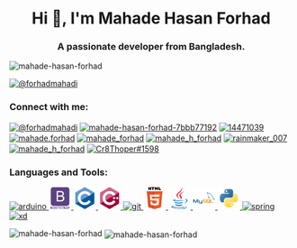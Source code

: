 <h1 align="center">Hi 👋, I'm Mahade Hasan Forhad</h1>
<h3 align="center">A passionate developer from Bangladesh.</h3>

<p align="left"> <img src="https://komarev.com/ghpvc/?username=mahade-hasan-forhad&label=Profile%20views&color=0e75b6&style=flat" alt="mahade-hasan-forhad" /> </p>

<p align="left"> <a href="https://twitter.com/@forhadmahadi" target="blank"><img src="https://img.shields.io/twitter/follow/@forhadmahadi?logo=twitter&style=for-the-badge" alt="@forhadmahadi" /></a> </p>

<h3 align="left">Connect with me:</h3>
<p align="left">
<a href="https://twitter.com/@forhadmahadi" target="blank"><img align="center" src="https://raw.githubusercontent.com/rahuldkjain/github-profile-readme-generator/master/src/images/icons/Social/twitter.svg" alt="@forhadmahadi" height="30" width="40" /></a>
<a href="https://linkedin.com/in/mahade-hasan-forhad-7bbb77192" target="blank"><img align="center" src="https://raw.githubusercontent.com/rahuldkjain/github-profile-readme-generator/master/src/images/icons/Social/linked-in-alt.svg" alt="mahade-hasan-forhad-7bbb77192" height="30" width="40" /></a>
<a href="https://stackoverflow.com/users/14471039" target="blank"><img align="center" src="https://raw.githubusercontent.com/rahuldkjain/github-profile-readme-generator/master/src/images/icons/Social/stack-overflow.svg" alt="14471039" height="30" width="40" /></a>
<a href="https://fb.com/mahade.forhad" target="blank"><img align="center" src="https://raw.githubusercontent.com/rahuldkjain/github-profile-readme-generator/master/src/images/icons/Social/facebook.svg" alt="mahade.forhad" height="30" width="40" /></a>
<a href="https://instagram.com/mahade_forhad" target="blank"><img align="center" src="https://raw.githubusercontent.com/rahuldkjain/github-profile-readme-generator/master/src/images/icons/Social/instagram.svg" alt="mahade_forhad" height="30" width="40" /></a>
<a href="https://www.hackerrank.com/mahade_h_forhad" target="blank"><img align="center" src="https://raw.githubusercontent.com/rahuldkjain/github-profile-readme-generator/master/src/images/icons/Social/hackerrank.svg" alt="mahade_h_forhad" height="30" width="40" /></a>
<a href="https://codeforces.com/profile/rainmaker_007" target="blank"><img align="center" src="https://cdn.jsdelivr.net/npm/simple-icons@3.0.1/icons/codeforces.svg" alt="rainmaker_007" height="30" width="40" /></a>
<a href="https://www.topcoder.com/members/mahade_h_forhad" target="blank"><img align="center" src="https://cdn.jsdelivr.net/npm/simple-icons@3.0.1/icons/topcoder.svg" alt="mahade_h_forhad" height="30" width="40" /></a>
<a href="https://discord.gg/Cr8Thoper#1598" target="blank"><img align="center" src="https://raw.githubusercontent.com/rahuldkjain/github-profile-readme-generator/master/src/images/icons/Social/discord.svg" alt="Cr8Thoper#1598" height="30" width="40" /></a>
</p>

<h3 align="left">Languages and Tools:</h3>
<p align="left"> <a href="https://www.arduino.cc/" target="_blank"> <img src="https://cdn.worldvectorlogo.com/logos/arduino-1.svg" alt="arduino" width="40" height="40"/> </a> <a href="https://getbootstrap.com" target="_blank"> <img src="https://raw.githubusercontent.com/devicons/devicon/master/icons/bootstrap/bootstrap-plain-wordmark.svg" alt="bootstrap" width="40" height="40"/> </a> <a href="https://www.cprogramming.com/" target="_blank"> <img src="https://raw.githubusercontent.com/devicons/devicon/master/icons/c/c-original.svg" alt="c" width="40" height="40"/> </a> <a href="https://www.w3schools.com/cpp/" target="_blank"> <img src="https://raw.githubusercontent.com/devicons/devicon/master/icons/cplusplus/cplusplus-original.svg" alt="cplusplus" width="40" height="40"/> </a> <a href="https://git-scm.com/" target="_blank"> <img src="https://www.vectorlogo.zone/logos/git-scm/git-scm-icon.svg" alt="git" width="40" height="40"/> </a> <a href="https://www.w3.org/html/" target="_blank"> <img src="https://raw.githubusercontent.com/devicons/devicon/master/icons/html5/html5-original-wordmark.svg" alt="html5" width="40" height="40"/> </a> <a href="https://www.java.com" target="_blank"> <img src="https://raw.githubusercontent.com/devicons/devicon/master/icons/java/java-original.svg" alt="java" width="40" height="40"/> </a> <a href="https://www.mysql.com/" target="_blank"> <img src="https://raw.githubusercontent.com/devicons/devicon/master/icons/mysql/mysql-original-wordmark.svg" alt="mysql" width="40" height="40"/> </a> <a href="https://www.python.org" target="_blank"> <img src="https://raw.githubusercontent.com/devicons/devicon/master/icons/python/python-original.svg" alt="python" width="40" height="40"/> </a> <a href="https://spring.io/" target="_blank"> <img src="https://www.vectorlogo.zone/logos/springio/springio-icon.svg" alt="spring" width="40" height="40"/> </a> <a href="https://www.adobe.com/products/xd.html" target="_blank"> <img src="https://cdn.worldvectorlogo.com/logos/adobe-xd.svg" alt="xd" width="40" height="40"/> </a> </p>

<p><img align="left" src="https://github-readme-stats.vercel.app/api/top-langs?username=mahade-hasan-forhad&show_icons=true&locale=en&layout=compact" alt="mahade-hasan-forhad" /></p>

<p>&nbsp;<img align="center" src="https://github-readme-stats.vercel.app/api?username=mahade-hasan-forhad&show_icons=true&locale=en" alt="mahade-hasan-forhad" /></p>
